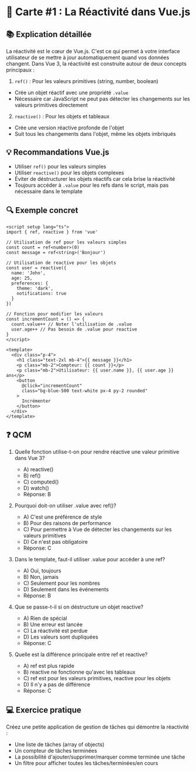 # 🎴 Carte #1 : La Réactivité dans Vue.js

## 📚 Explication détaillée
La réactivité est le cœur de Vue.js. C'est ce qui permet à votre interface utilisateur de se mettre à jour automatiquement quand vos données changent. Dans Vue 3, la réactivité est construite autour de deux concepts principaux :

1. `ref()` : Pour les valeurs primitives (string, number, boolean)
- Crée un objet réactif avec une propriété `.value`
- Nécessaire car JavaScript ne peut pas détecter les changements sur les valeurs primitives directement

2. `reactive()` : Pour les objets et tableaux
- Crée une version réactive profonde de l'objet
- Suit tous les changements dans l'objet, même les objets imbriqués

## 💡 Recommandations Vue.js
- Utiliser `ref()` pour les valeurs simples
- Utiliser `reactive()` pour les objets complexes
- Éviter de déstructurer les objets réactifs car cela brise la réactivité
- Toujours accéder à `.value` pour les refs dans le script, mais pas nécessaire dans le template

## 🔍 Exemple concret
```vue
<script setup lang="ts">
import { ref, reactive } from 'vue'

// Utilisation de ref pour les valeurs simples
const count = ref<number>(0)
const message = ref<string>('Bonjour')

// Utilisation de reactive pour les objets
const user = reactive({
  name: 'John',
  age: 25,
  preferences: {
    theme: 'dark',
    notifications: true
  }
})

// Fonction pour modifier les valeurs
const incrementCount = () => {
  count.value++ // Noter l'utilisation de .value
  user.age++ // Pas besoin de .value pour reactive
}
</script>

<template>
  <div class="p-4">
    <h1 class="text-2xl mb-4">{{ message }}</h1>
    <p class="mb-2">Compteur: {{ count }}</p>
    <p class="mb-2">Utilisateur: {{ user.name }}, {{ user.age }} ans</p>
    <button 
      @click="incrementCount"
      class="bg-blue-500 text-white px-4 py-2 rounded"
    >
      Incrémenter
    </button>
  </div>
</template>
```

## ❓ QCM
1. Quelle fonction utilise-t-on pour rendre réactive une valeur primitive dans Vue 3?
   - A) reactive()
   - B) ref()
   - C) computed()
   - D) watch()
   - Réponse: B

2. Pourquoi doit-on utiliser .value avec ref()?
   - A) C'est une préférence de style
   - B) Pour des raisons de performance
   - C) Pour permettre à Vue de détecter les changements sur les valeurs primitives
   - D) Ce n'est pas obligatoire
   - Réponse: C

3. Dans le template, faut-il utiliser .value pour accéder à une ref?
   - A) Oui, toujours
   - B) Non, jamais
   - C) Seulement pour les nombres
   - D) Seulement dans les événements
   - Réponse: B

4. Que se passe-t-il si on déstructure un objet reactive?
   - A) Rien de spécial
   - B) Une erreur est lancée
   - C) La réactivité est perdue
   - D) Les valeurs sont dupliquées
   - Réponse: C

5. Quelle est la différence principale entre ref et reactive?
   - A) ref est plus rapide
   - B) reactive ne fonctionne qu'avec les tableaux
   - C) ref est pour les valeurs primitives, reactive pour les objets
   - D) Il n'y a pas de différence
   - Réponse: C

## 💻 Exercice pratique
Créez une petite application de gestion de tâches qui démontre la réactivité :
- Une liste de tâches (array of objects)
- Un compteur de tâches terminées
- La possibilité d'ajouter/supprimer/marquer comme terminée une tâche
- Un filtre pour afficher toutes les tâches/terminées/en cours
